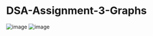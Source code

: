 # DSA-Assignment-3-Graphs
![image](https://github.com/AmmarSathar/DSA-Assignment-3-Graphs/assets/123998872/4539ddc3-7f40-491f-862b-bbb67d592aec)
![image](https://github.com/AmmarSathar/DSA-Assignment-3-Graphs/assets/123998872/635752fe-53b6-413d-b1de-edc09cc83ff4)

